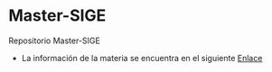 # Master-SIGE
Repositorio Master-SIGE
- La información de la materia se encuentra en el siguiente [Enlace](https://github.com/jgromero/sige2018)

